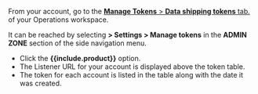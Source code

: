 From your account, go to the <a href="https://app.logz.io/#/dashboard/settings/manage-tokens/data-shipping" target ="_blank"> **Manage Tokens** > **Data shipping tokens** tab.</a> of your Operations workspace. 

It can be reached by selecting **<i class="li li-gear"></i> > Settings > Manage tokens** in the **ADMIN ZONE** section of the side navigation menu.

+ Click the **{{include.product}}** option.
+ The Listener URL for your account is displayed above the token table.
+ The token for each account is listed in the table along with the date it was created.  